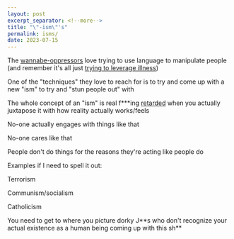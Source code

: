 ```yaml
---
layout: post
excerpt_separator: <!--more-->
title: "\"-ism\"'s"
permalink: isms/
date: 2023-07-15
---
```


The [wannabe-oppressors](/who-are-the-wannabe-oppressors) love trying
to use language to manipulate people (and remember it's all just [trying to leverage illness](/trying-to-leverage-illness-is-not-cute))

One of the "techniques" they love to reach for is to try and come up with
a new "ism" to try and "stun people out" with

The whole concept of an "ism" is real f\*\*\*ing [retarded](/retard-is-positive)
when you actually juxtapose it with how reality actually works/feels

No-one actually engages with things like that

No-one cares like that

People don't do things for the reasons they're acting like people do

Examples if I need to spell it out:

Terrorism

Communism/socialism

Catholicism

You need to get to where you picture dorky J\*\*s who don't recognize
your actual existence as a human being coming up with this sh\*\*
